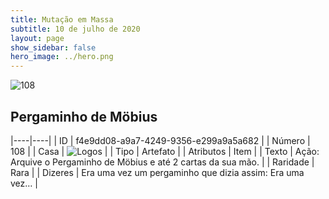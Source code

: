 ```yaml
---
title: Mutação em Massa
subtitle: 10 de julho de 2020
layout: page
show_sidebar: false
hero_image: ../hero.png
---
```


![108](https://cdn.keyforgegame.com/media/card_front/pt/479_108_JRGHQ4HQ5QHC_pt.png)

## Pergaminho de Möbius

|----|----|
| ID | f4e9dd08-a9a7-4249-9356-e299a9a5a682 |
| Número | 108 |
| Casa | ![Logos](https://archonarcana.com/images/thumb/c/ce/Logos.png/22px-Logos.png "Logos") |
| Tipo | Artefato |
| Atributos | Item |
| Texto | Ação: Arquive o Pergaminho de Möbius e até 2 cartas da sua mão. |
| Raridade | Rara |
| Dizeres | Era uma vez um pergaminho que dizia assim:   Era uma vez… |
